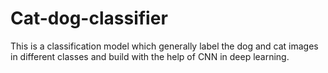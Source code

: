 # Cat-dog-classifier
This is a classification model which generally label the dog and cat images in different classes and build with the help of CNN in deep learning.

